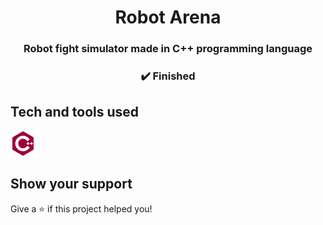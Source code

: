 <h1 align="center">Robot Arena</h1>
<h3 align="center">Robot fight simulator made in C++ programming language</h3>

<h3 align="center">✔️ Finished</h3>


## Tech and tools used
<p align="left">
<img src="https://raw.githubusercontent.com/devicons/devicon/master/icons/cplusplus/cplusplus-plain.svg" alt="c" width="40" height="40"/>
</p>


## Show your support
Give a ⭐️ if this project helped you!
